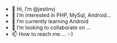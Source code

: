 - 👋 Hi, I’m @jestinvj
- 👀 I’m interested in PHP, MySql, Android...
- 🌱 I’m currently learning Android
- 💞️ I’m looking to collaborate on ...
- 📫 How to reach me ... :-) 

<!---
jestinvj/jestinvj is a ✨ special ✨ repository because its `README.md` (this file) appears on your GitHub profile.
You can click the Preview link to take a look at your changes.
--->

